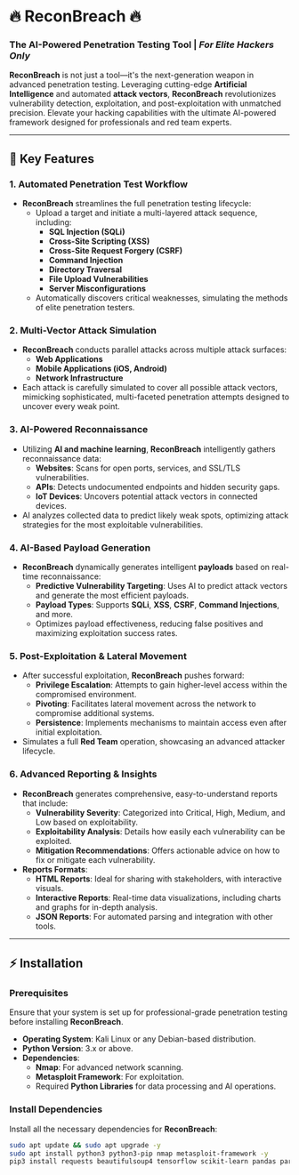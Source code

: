 # 🔥 **ReconBreach** 🔥
### The AI-Powered Penetration Testing Tool | *For Elite Hackers Only*

**ReconBreach** is not just a tool—it's the next-generation weapon in advanced penetration testing. Leveraging cutting-edge **Artificial Intelligence** and automated **attack vectors**, **ReconBreach** revolutionizes vulnerability detection, exploitation, and post-exploitation with unmatched precision. Elevate your hacking capabilities with the ultimate AI-powered framework designed for professionals and red team experts.

---

## 🚀 **Key Features**

### 1. **Automated Penetration Test Workflow**
   - **ReconBreach** streamlines the full penetration testing lifecycle:
     - Upload a target and initiate a multi-layered attack sequence, including:
       - **SQL Injection (SQLi)**
       - **Cross-Site Scripting (XSS)**
       - **Cross-Site Request Forgery (CSRF)**
       - **Command Injection**
       - **Directory Traversal**
       - **File Upload Vulnerabilities**
       - **Server Misconfigurations**
     - Automatically discovers critical weaknesses, simulating the methods of elite penetration testers.

### 2. **Multi-Vector Attack Simulation**
   - **ReconBreach** conducts parallel attacks across multiple attack surfaces:
     - **Web Applications**
     - **Mobile Applications (iOS, Android)**
     - **Network Infrastructure**
   - Each attack is carefully simulated to cover all possible attack vectors, mimicking sophisticated, multi-faceted penetration attempts designed to uncover every weak point.

### 3. **AI-Powered Reconnaissance**
   - Utilizing **AI and machine learning**, **ReconBreach** intelligently gathers reconnaissance data:
     - **Websites**: Scans for open ports, services, and SSL/TLS vulnerabilities.
     - **APIs**: Detects undocumented endpoints and hidden security gaps.
     - **IoT Devices**: Uncovers potential attack vectors in connected devices.
   - AI analyzes collected data to predict likely weak spots, optimizing attack strategies for the most exploitable vulnerabilities.

### 4. **AI-Based Payload Generation**
   - **ReconBreach** dynamically generates intelligent **payloads** based on real-time reconnaissance:
     - **Predictive Vulnerability Targeting**: Uses AI to predict attack vectors and generate the most efficient payloads.
     - **Payload Types**: Supports **SQLi**, **XSS**, **CSRF**, **Command Injections**, and more.
     - Optimizes payload effectiveness, reducing false positives and maximizing exploitation success rates.

### 5. **Post-Exploitation & Lateral Movement**
   - After successful exploitation, **ReconBreach** pushes forward:
     - **Privilege Escalation**: Attempts to gain higher-level access within the compromised environment.
     - **Pivoting**: Facilitates lateral movement across the network to compromise additional systems.
     - **Persistence**: Implements mechanisms to maintain access even after initial exploitation.
   - Simulates a full **Red Team** operation, showcasing an advanced attacker lifecycle.

### 6. **Advanced Reporting & Insights**
   - **ReconBreach** generates comprehensive, easy-to-understand reports that include:
     - **Vulnerability Severity**: Categorized into Critical, High, Medium, and Low based on exploitability.
     - **Exploitability Analysis**: Details how easily each vulnerability can be exploited.
     - **Mitigation Recommendations**: Offers actionable advice on how to fix or mitigate each vulnerability.
   - **Reports Formats**:
     - **HTML Reports**: Ideal for sharing with stakeholders, with interactive visuals.
     - **Interactive Reports**: Real-time data visualizations, including charts and graphs for in-depth analysis.
     - **JSON Reports**: For automated parsing and integration with other tools.

---

## ⚡ **Installation**

### **Prerequisites**
Ensure that your system is set up for professional-grade penetration testing before installing **ReconBreach**.

- **Operating System**: Kali Linux or any Debian-based distribution.
- **Python Version**: 3.x or above.
- **Dependencies**:
   - **Nmap**: For advanced network scanning.
   - **Metasploit Framework**: For exploitation.
   - Required **Python Libraries** for data processing and AI operations.

### **Install Dependencies**

Install all the necessary dependencies for **ReconBreach**:

```bash
sudo apt update && sudo apt upgrade -y
sudo apt install python3 python3-pip nmap metasploit-framework -y
pip3 install requests beautifulsoup4 tensorflow scikit-learn pandas paramiko
